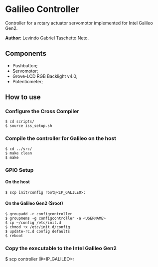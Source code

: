 # Galileo Controller
Controller for a rotary actuator servomotor implemented for Intel Galileo Gen2.

**Author:** Levindo Gabriel Taschetto Neto.

## Components

*  Pushbutton;
*  Servomotor;
*  Grove-LCD RGB Backlight v4.0;
*  Potentiometer;

## How to use
### Configure the Cross Compiler
```
$ cd scripts/
$ source iss_setup.sh
```

### Compile the controller for Galileo on the host
```
$ cd ../src/
$ make clean
$ make
```

### GPIO Setup
#### On the host
```
$ scp init/config root@<IP_GALILEO>:
```
#### On the Galileo Gen2 ($root)
```
$ groupadd -r configcontroller
$ groupmems -g configcontroller -a <USERNAME>
$ cp ~/config /etc/init.d
$ chmod +x /etc/init.d/config
$ update-rc.d config defaults
$ reboot
```

### Copy the executable to the Intel Galileo Gen2
$ scp controller <USER>@<IP_GALILEO>:
```

